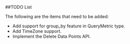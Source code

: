 ##TODO List

The following are the items that need to be added:
* Add support for group_by feature in QueryMetric type.
* Add TimeZone support.
* Implement the Delete Data Points API.
